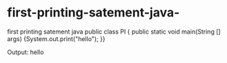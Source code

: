 # first-printing-satement-java-
first printing satement java 
public class PI
{
    public static void main(String [] args)
{System.out.print("hello");
}}


Output:
hello
